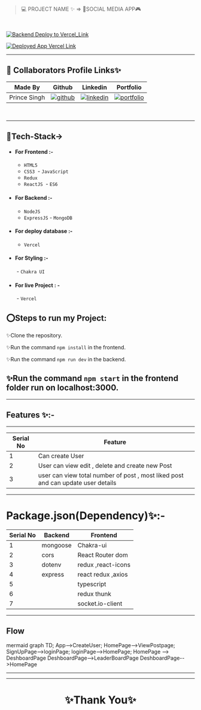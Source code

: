 > 💻 PROJECT NAME ✨ => 🌙SOCIAL MEDIA APP🎮
> 
<br>

[![Backend Deploy to Vercel_Link](https://img.shields.io/badge/Backend_Deployed_Vercel_Link-0A66C2?style=for-the-badge&logo=ko-fi&logoColor=white)](https://socialbackend.vercel.app/)

[![Deployed App Vercel Link](https://img.shields.io/badge/Deployed_App_Vercel_Link-000?style=for-the-badge&logo=ko-fi&logoColor=white)](https://socialmediaapp-c1fa.vercel.app/)

---

## 🔗 Collaborators Profile Links✨



| Made By | Github                                                                                                                                   | Linkedin                                                                                                                                                            | Portfolio                                                                                                                                    |
| ------------- | ---------------------------------------------------------------------------------------------------------------------------------------- | ------------------------------------------------------------------------------------------------------------------------------------------------------------------- | -------------------------------------------------------------------------------------------------------------------------------------------- |
| Prince Singh | [![github](https://img.shields.io/badge/github-1DA1F2?style=for-the-badge&logo=github&logoColor=white)](https://github.com/mrprincesingh)| [![linkedin](https://img.shields.io/badge/linkedin-0A66C2?style=for-the-badge&logo=linkedin&logoColor=white)](https://www.linkedin.com/in/prince-singh-a35963199/) |[![portfolio](https://img.shields.io/badge/my_portfolio-000?style=for-the-badge&logo=ko-fi&logoColor=white)](https://mrprincesingh.github.io/) | 


<br>

---
## 💫Tech-Stack->

- #### For Frontend :-
   - `HTML5`
  - `CSS3`
  - `JavaScript `
   - `Redux`
  - `ReactJS`
   - `ES6 `

- #### For Backend :-
   - `NodeJS`
   - `ExpressJS`
    - `MongoDB `
- #### For deploy database :- 
    
     - `Vercel`
   

- #### For Styling :-  
   - `Chakra UI `
   

- #### For live Project : -
   - `Vercel`

 ## ⭕Steps to run my Project:

✨Clone the repository.

✨Run the command `npm install` in the frontend.

✨Run the command `npm run dev` in the backend.

✨Run the command `npm start` in the frontend folder run on localhost:3000.
---


---
## Features ✨:-
---
 | Serial No            | Feature                                                              |
| ----------------- | ------------------------------------------------------------------ |
| 1 | Can create User |
| 2 | User can view edit , delete and create new Post |
| 3 | user can view total number of post , most liked post and can update user details |


---
# Package.json(Dependency)✨:-

 | Serial No            | Backend                      |  Frontend      |
| ----------------- | -------------------|------------------------ |
| 1 | mongoose |   Chakra-ui |
| 2 | cors |  React Router dom |
| 3 | dotenv |    redux ,react-icons |
| 4 | express  |  react redux ,axios |
| 5 | | typescript |
| 6 |  | redux thunk |
| 7 |  | socket.io-client |

---

## Flow

mermaid
graph TD;
    App-->CreateUser;
    HomePage-->ViewPostpage;
      SignUpPage-->loginPage;
       loginPage-->HomePage;
       HomePage --> DeshboardPage
       DeshboardPage-->LeaderBoardPage
       DeshboardPage-->HomePage
     

---

---


<h1 align="center">✨Thank You✨</h1>

